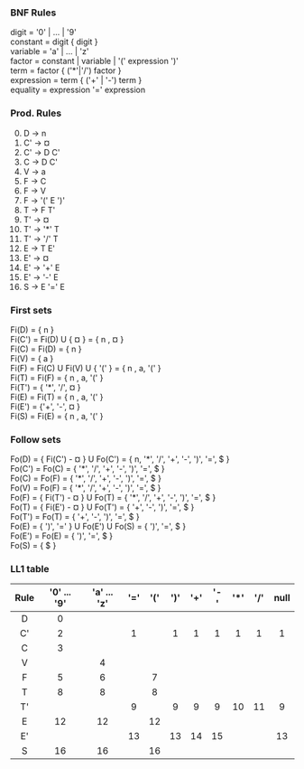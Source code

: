 ### BNF Rules
digit		= '0' | ... | '9'  
constant	= digit { digit }  
variable	= 'a' | ... | 'z'  
factor		= constant | variable | '('  expression  ')'  
term		= factor  { ('\*'|'/') factor }  
expression	= term  { ('+' | '-') term }  
equality	= expression '=' expression  

### Prod. Rules
0. D 	-> n
1. C' 	-> ¤
2. C' 	-> D C'
3. C 	-> D C'
4. V 	-> a
5. F 	-> C
6. F 	-> V
7. F 	-> '(' E ')'
8. T 	-> F T'
9. T' 	-> ¤
10. T' 	-> '\*' T
11. T' 	-> '/' T
12. E 	-> T E'
13. E' 	-> ¤
14. E' 	-> '+' E
15. E' 	-> '-' E
16. S 	-> E '=' E

### First sets
Fi(D) 	= { n }  
Fi(C')	= Fi(D) U { ¤ } = { n , ¤ }  
Fi(C)	= Fi(D) = { n }  
Fi(V)	= { a }  
Fi(F)	= Fi(C) U Fi(V) U { '(' } = { n , a, '(' }  
Fi(T)	= Fi(F) = { n , a, '(' }  
Fi(T')	= { '\*', '/', ¤ }  
Fi(E)	= Fi(T) = { n , a, '(' }  
Fi(E')	= {'+', '-', ¤ }  
Fi(S)	= Fi(E) = { n , a, '(' }  

### Follow sets
Fo(D) 	= { Fi(C') - ¤ } U Fo(C') = { n, '\*', '/', '+', '-', ')', '=', $ }  
Fo(C')	= Fo(C) = { '\*', '/', '+', '-', ')', '=', $ }  
Fo(C)	= Fo(F) = { '\*', '/', '+', '-', ')', '=', $ }  
Fo(V)	= Fo(F) = { '\*', '/', '+', '-', ')', '=', $ }  
Fo(F)	= { Fi(T') - ¤ } U Fo(T) = { '\*', '/', '+', '-', ')', '=', $ }  
Fo(T)	= { Fi(E') - ¤ } U Fo(T') = { '+', '-', ')', '=', $ }  
Fo(T')	= Fo(T) = { '+', '-', ')', '=', $ }  
Fo(E)	= { ')', '=' } U Fo(E') U Fo(S) = { ')', '=', $ }  
Fo(E')	= Fo(E) = { ')', '=', $ }  
Fo(S)	= { $ }  

### LL1 table 

|Rule|'0' ... '9'|'a' ... 'z'|'='|'('|')'|'+'|'-'|'\*'|'/'|null|
|:--:|:---------:|:---------:|:-:|:-:|:-:|:-:|:-:|:--:|:-:|:--:|
| D  |     0     |           |   |   |   |   |   |    |   |    |
| C' |     2     |           | 1 |   | 1 | 1 | 1 |  1 | 1 |  1 |
| C  |     3     |           |   |   |   |   |   |    |   |    |
| V  |           |     4     |   |   |   |   |   |    |   |    |
| F  |     5     |     6     |   | 7 |   |   |   |    |   |    |
| T  |     8     |     8     |   | 8 |   |   |   |    |   |    |
| T' |           |           | 9 |   | 9 | 9 | 9 | 10 |11 |  9 |
| E  |    12     |    12     |   |12 |   |   |   |    |   |    |
| E' |           |           |13 |   |13 |14 |15 |    |   | 13 |
| S  |    16     |    16     |   |16 |   |   |   |    |   |    |
